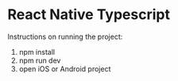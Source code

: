 # React Native Typescript


Instructions on running the project:
1. npm install
2. npm run dev
3. open iOS or Android project

